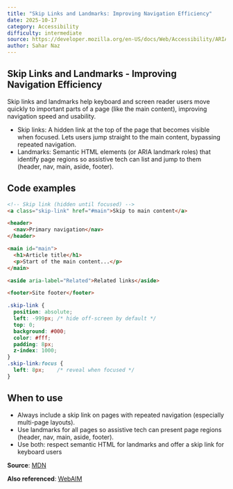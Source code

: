 ```yaml
---
title: "Skip Links and Landmarks: Improving Navigation Efficiency"
date: 2025-10-17
category: Accessibility
difficulty: intermediate
source: https://developer.mozilla.org/en-US/docs/Web/Accessibility/ARIA/Roles/landmark_role , https://webaim.org/techniques/skipnav/
author: Sahar Naz
---
```


## Skip Links and Landmarks - Improving Navigation Efficiency

Skip links and landmarks help keyboard and screen reader users move quickly to important parts of a page (like the main content), improving navigation speed and usability.

- Skip links: A hidden link at the top of the page that becomes visible when focused. Lets users jump straight to the main content, bypassing repeated navigation.
- Landmarks: Semantic HTML elements (or ARIA landmark roles) that identify page regions so assistive tech can list and jump to them (header, nav, main, aside, footer).

## Code examples

```html
<!-- Skip link (hidden until focused) -->
<a class="skip-link" href="#main">Skip to main content</a>

<header>
  <nav>Primary navigation</nav>
</header>

<main id="main">
  <h1>Article title</h1>
  <p>Start of the main content...</p>
</main>

<aside aria-label="Related">Related links</aside>

<footer>Site footer</footer>
```

```css
.skip-link {
  position: absolute;
  left: -999px; /* hide off-screen by default */
  top: 0;
  background: #000;
  color: #fff;
  padding: 8px;
  z-index: 1000;
}
.skip-link:focus {
  left: 8px;    /* reveal when focused */
}
```

## When to use

- Always include a skip link on pages with repeated navigation (especially multi-page layouts).
- Use landmarks for all pages so assistive tech can present page regions (header, nav, main, aside, footer).
- Use both: respect semantic HTML for landmarks and offer a skip link for keyboard users

**Source**: [MDN](https://developer.mozilla.org/en-US/docs/Web/Accessibility/ARIA/Roles/landmark_role)

**Also referenced**: [WebAIM](https://webaim.org/techniques/skipnav/)
